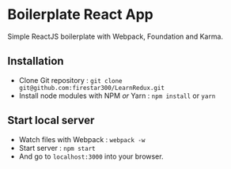 # Boilerplate React App

Simple ReactJS boilerplate with Webpack, Foundation and Karma.

## Installation

* Clone Git repository : `git clone git@github.com:firestar300/LearnRedux.git`
* Install node modules with NPM *or* Yarn : `npm install` or `yarn`

## Start local server
* Watch files with Webpack : `webpack -w`
* Start server : `npm start`
* And go to `localhost:3000` into your browser.
